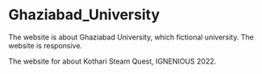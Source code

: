# Ghaziabad_University

The website is about Ghaziabad University, which fictional university. The website is responsive.

The website for about Kothari Steam Quest, IGNENIOUS 2022.
